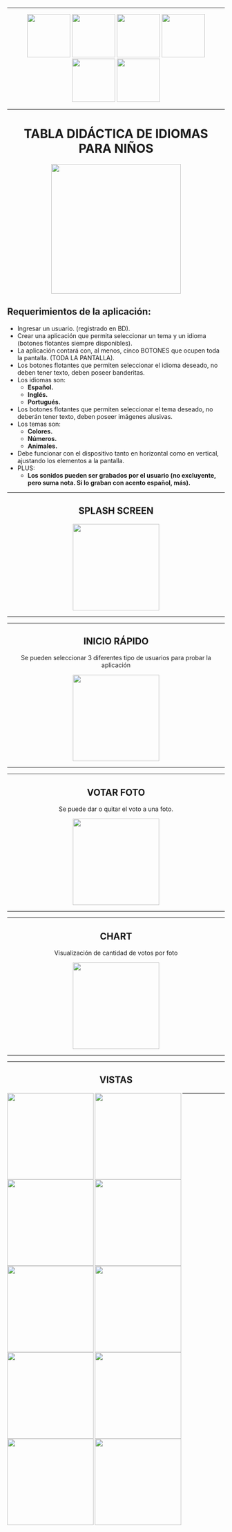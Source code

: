 <hr>
<p align="center">
<img width=100 src="https://github.com/EmmaVZ89/Tabla-Didactica-PPS/blob/main/readme/ionic.png"/>
<img width=100 src="https://github.com/EmmaVZ89/Tabla-Didactica-PPS/blob/main/readme/angular.png"/>
<img width=100 src="https://github.com/EmmaVZ89/Tabla-Didactica-PPS/blob/main/readme/ts.png"/>
<img width=100 src="https://github.com/EmmaVZ89/Tabla-Didactica-PPS/blob/main/readme/firebase.png"/>
<img width=100 src="https://github.com/EmmaVZ89/Tabla-Didactica-PPS/blob/main/readme/html.png"/>
<img width=100 src="https://github.com/EmmaVZ89/Tabla-Didactica-PPS/blob/main/readme/sass.png"/>
</p>
<hr>


<h1 align="center">TABLA DIDÁCTICA DE IDIOMAS PARA NIÑOS</h1>
<p align="center">
   <img width=300 src="https://github.com/EmmaVZ89/Tabla-Didactica-PPS/blob/main/readme/logo.png">
 </p>
 <h2>Requerimientos de la aplicación:</h2>
  <ul>
    <li>Ingresar un usuario. (registrado en BD).</li>
    <li>Crear una aplicación que permita seleccionar un tema y un idioma (botones flotantes siempre disponibles).</li>
    <li>La aplicación contará con, al menos, cinco BOTONES que ocupen toda la pantalla. (TODA LA PANTALLA).</li>
    <li>Los botones flotantes que permiten seleccionar el idioma deseado, no deben tener texto, deben poseer banderitas.</li>
    <li>Los idiomas son: 
      <ul>
        <li><b>Español.</b></li>
        <li><b>Inglés.</b></li>
        <li><b>Portugués.</b></li>
      </ul>
    </li>
    <li>Los botones flotantes que permiten seleccionar el tema deseado, no deberán tener texto, deben poseer imágenes alusivas.</li>
    <li>Los temas son: 
      <ul>
        <li><b>Colores.</b></li>
        <li><b>Números.</b></li>
        <li><b>Animales.</b></li>
      </ul>
    </li>
    <li>Debe funcionar con el dispositivo tanto en horizontal como en vertical, ajustando los elementos a la pantalla.</li>
     <li>PLUS: 
      <ul>
        <li><b>Los sonidos pueden ser grabados por el usuario (no excluyente, pero suma nota. Si lo graban con acento español, más).</b></li>
      </ul>
    </li>
  </ul>
 
 <hr>
 <h2 align="center">SPLASH SCREEN</h2>
 <p align="center">
   <img width=200 src="https://github.com/EmmaVZ89/Relevamiento-Visual-PPS/blob/main/readme/1%20splash.gif">
 </p>
 <hr>
 
  <hr>
 <h2 align="center">INICIO RÁPIDO</h2>
 <p align="center">Se pueden seleccionar 3 diferentes tipo de usuarios para probar la aplicación</p>
 <p align="center">
   <img width=200 src="https://github.com/EmmaVZ89/Relevamiento-Visual-PPS/blob/main/readme/2%20Iniciio%20rapido.gif">
 </p>
 <hr>
 
 <hr>
 <h2 align="center">VOTAR FOTO</h2>
 <p align="center">Se puede dar o quitar el voto a una foto.</p>
 <p align="center">
   <img width=200 src="https://github.com/EmmaVZ89/Relevamiento-Visual-PPS/blob/main/readme/3%20Dar%20like.gif">
 </p>
 <hr>
 
 <hr>
 <h2 align="center">CHART</h2>
 <p align="center">Visualización de cantidad de votos por foto</p>
 <p align="center">
   <img width=200 src="https://github.com/EmmaVZ89/Relevamiento-Visual-PPS/blob/main/readme/4%20Grafico%20CL.gif">
 </p>
 <hr>
 
 <hr>
 <h2 align="center">VISTAS</h2>
 <img align="left" width=200 src="https://github.com/EmmaVZ89/Relevamiento-Visual-PPS/blob/main/readme/5%20login.png">
 <img align="left" width=200 src="https://github.com/EmmaVZ89/Relevamiento-Visual-PPS/blob/main/readme/6%20home.png">
 <img align="left" width=200 src="https://github.com/EmmaVZ89/Relevamiento-Visual-PPS/blob/main/readme/7%20menu%20principal%20CL.png">
 <img align="left" width=200 src="https://github.com/EmmaVZ89/Relevamiento-Visual-PPS/blob/main/readme/8%20Cosas%20Lindas.png">
 <img align="left" width=200 src="https://github.com/EmmaVZ89/Relevamiento-Visual-PPS/blob/main/readme/9%20Chart%20CL.png">
 <img align="left" width=200 src="https://github.com/EmmaVZ89/Relevamiento-Visual-PPS/blob/main/readme/10%20Listado%20CL.png">
 <img align="left" width=200 src="https://github.com/EmmaVZ89/Relevamiento-Visual-PPS/blob/main/readme/11%20menu%20principal%20CF.png">
 <img align="left" width=200 src="https://github.com/EmmaVZ89/Relevamiento-Visual-PPS/blob/main/readme/12%20Cosas%20Feas.png">
 <img align="left" width=200 src="https://github.com/EmmaVZ89/Relevamiento-Visual-PPS/blob/main/readme/13%20Chart%20CF.png">
 <img align="left" width=200 src="https://github.com/EmmaVZ89/Relevamiento-Visual-PPS/blob/main/readme/14%20Listado%20CF.png">
 <hr>
